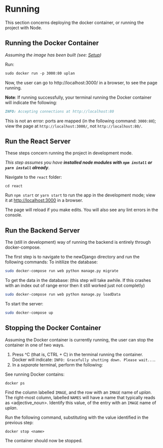 # Running

This section concerns deploying the docker container, or running the project with Node. 

## Running the Docker Container

*Assuming the image has been built (see: [Setup](#Setup))*

Run:

```dockerfile
sudo docker run -p 3000:80 uplan
```

Now, the user can go to http://localhost:3000/ in a browser, to see the page running.

**Note**: If running successfully, your terminal running the Docker container will indicate the following:

```md
INFO: Accepting connections at http://localhost:80
```

This is not an error: ports are mapped (in the following command: ``3000:80``); view the page at ``http://localhost:3000/``, not ``http://localhost:80/``.

## Run the React Server

These steps concern running the project in development mode.

*This step assumes you have **installed node modules with ``npm install`` or ``yarn install`` already***.

Navigate to the ``react`` folder:
```shell_script
cd react
```

Run ``npm start`` or ``yarn start`` to run the app in the development mode; view it at [http://localhost:3000](http://localhost:3000) in a browser.

The page will reload if you make edits. You will also see any lint errors in the console.

## Run the Backend Server

The (still in development) way of running the backend is entirely through docker-compose.

The first step is to navigate to the newDjango directory and run the following commands:
To initilize the database:
```bash
sudo docker-compose run web python manage.py migrate
```
To get the data in the database: (this step will take awhile. If this crashes with an index out of range error then it still worked just not completly)
```bash
sudo docker-compose run web python manage.py loadData
```
To start the server:
```bash
sudo docker-compose up
```

## Stopping the Docker Container

Assuming the Docker container is currently running, the user can stop the container in one of two ways.

1. Press ^C (that is, CTRL + C) in the terminal running the container. Docker will indicate: ``INFO: Gracefully shutting down. Please wait...``.
2. In a *separate* terminal, perform the following:

See running Docker contains:
```shell script
docker ps
```

Find the column labelled ``IMAGE``, and the row with an ``IMAGE`` name of *uplan*. The right-most column, labelled ``NAMES`` will have a name that typically reads as <adjective_noun>. Identify this value, of the entry with an ``IMAGE`` name of *uplan*.

Run the following command, substituting <name> with the value identified in the previous step:
```shell script
docker stop <name>
```

The container should now be stopped.